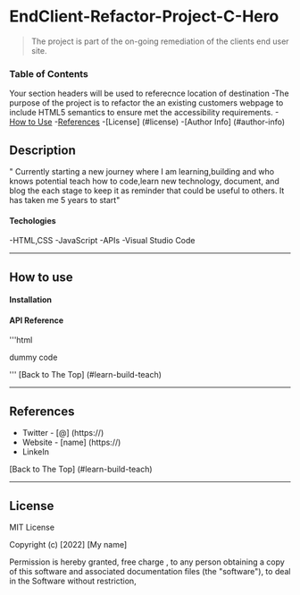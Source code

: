 # EndClient-Refactor-Project-C-Hero

> The project is part of the on-going  remediation of the clients end user site.

### Table of Contents
Your section headers will be used to referecnce location of destination
-The purpose of the project is to refactor the an existing customers webpage to include HTML5 semantics to ensure met the accessibility requirements.
-[How to Use](#how-to-use)
-[References](#references)
-[License] (#license)
-[Author Info] (#author-info)

## Description
" Currently starting a new journey where I am learning,building and who knows potential teach how to code,learn new technology, 
document, and blog the each stage to keep it as reminder that could be useful to others. It has taken me 5 years to start"


#### Techologies
-HTML,CSS
-JavaScript
-APIs
-Visual Studio Code

----
## How to use 

#### Installation


#### API Reference

'''html
  <p> dummy code</p>
'''
[Back to The Top] (#learn-build-teach)

----
## References
- Twitter - [@] (https://)
- Website - [name] (https://)
- LinkeIn

[Back to The Top] (#learn-build-teach)

---
## License

MIT License

Copyright (c) [2022] [My name]

Permission is hereby granted, free charge , to any person obtaining a copy of this software and associated documentation files
(the "software"), to deal in the Software without restriction,
